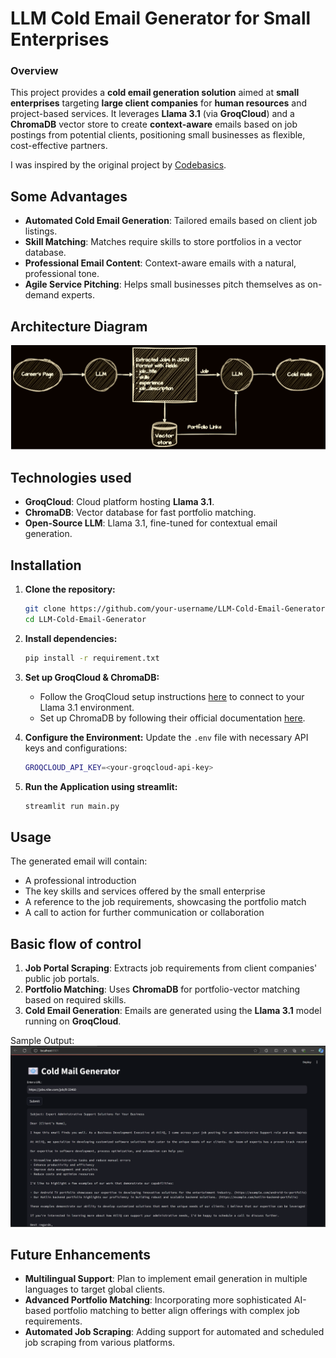# LLM Cold Email Generator for Small Enterprises

### Overview
This project provides a **cold email generation solution** aimed at **small enterprises** targeting **large client companies** for **human resources** and project-based services. It leverages **Llama 3.1** (via **GroqCloud**) and a **ChromaDB** vector store to create **context-aware** emails based on job postings from potential clients, positioning small businesses as flexible, cost-effective partners.

I was inspired by the original project by [Codebasics](https://youtu.be/CO4E_9V6li0?si=SPp8quNskqhYiak4).

## Some Advantages
- **Automated Cold Email Generation**: Tailored emails based on client job listings.
- **Skill Matching**: Matches require skills to store portfolios in a vector database.
- **Professional Email Content**: Context-aware emails with a natural, professional tone.
- **Agile Service Pitching**: Helps small businesses pitch themselves as on-demand experts.

## Architecture Diagram
![img.png](images/flow.png)

## Technologies used
- **GroqCloud**: Cloud platform hosting **Llama 3.1**.
- **ChromaDB**: Vector database for fast portfolio matching.
- **Open-Source LLM**: Llama 3.1, fine-tuned for contextual email generation.

## Installation
1. **Clone the repository:**
   ```bash
   git clone https://github.com/your-username/LLM-Cold-Email-Generator.git
   cd LLM-Cold-Email-Generator
   ```

2. **Install dependencies:**
   ```bash
   pip install -r requirement.txt
   ```

3. **Set up GroqCloud & ChromaDB:**
   - Follow the GroqCloud setup instructions [here](https://groqcloud.com/docs) to connect to your Llama 3.1 environment.
   - Set up ChromaDB by following their official documentation [here](https://chromadb.com/docs).
   
4. **Configure the Environment:**
   Update the `.env` file with necessary API keys and configurations:
   ```bash
   GROQCLOUD_API_KEY=<your-groqcloud-api-key>
   ```

5. **Run the Application using streamlit:**
   ```bash
   streamlit run main.py
   ```

## Usage

   The generated email will contain:
   - A professional introduction
   - The key skills and services offered by the small enterprise
   - A reference to the job requirements, showcasing the portfolio match
   - A call to action for further communication or collaboration

## Basic flow of control
1. **Job Portal Scraping**: Extracts job requirements from client companies' public job portals.
2. **Portfolio Matching**: Uses **ChromaDB** for portfolio-vector matching based on required skills.
3. **Cold Email Generation**: Emails are generated using the **Llama 3.1** model running on **GroqCloud**.
   
Sample Output:
![img.png](images/example.png)

## Future Enhancements
- **Multilingual Support**: Plan to implement email generation in multiple languages to target global clients.
- **Advanced Portfolio Matching**: Incorporating more sophisticated AI-based portfolio matching to better align offerings with complex job requirements.
- **Automated Job Scraping**: Adding support for automated and scheduled job scraping from various platforms.
